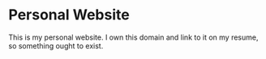 # Personal Website

This is my personal website. I own this domain and link to it on my resume, so something ought to exist. 

